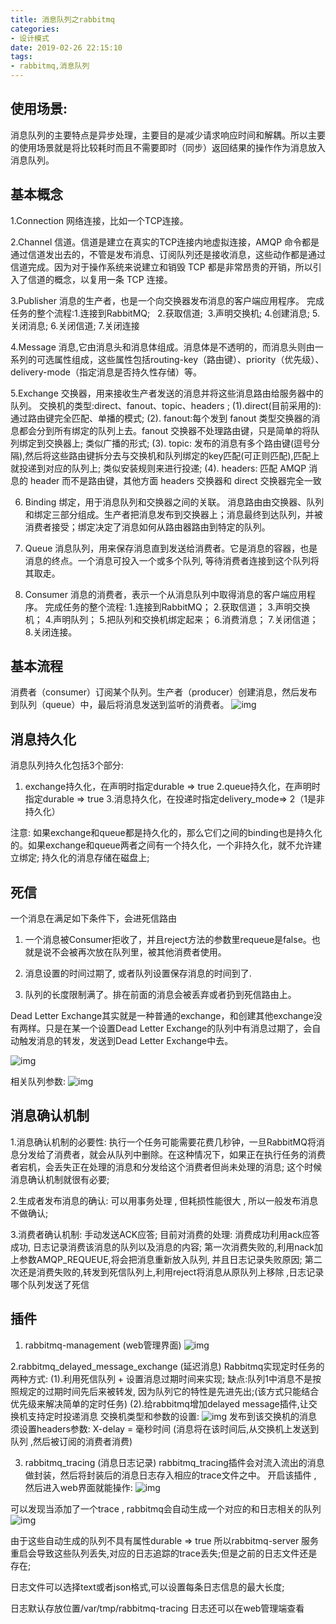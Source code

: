 ```yaml
---
title: 消息队列之rabbitmq
categories:
- 设计模式
date: 2019-02-26 22:15:10
tags:
- rabbitmq,消息队列
---
```


## 使用场景:
消息队列的主要特点是异步处理，主要目的是减少请求响应时间和解耦。所以主要的使用场景就是将比较耗时而且不需要即时（同步）返回结果的操作作为消息放入消息队列。

## 基本概念
1.Connection
网络连接，比如一个TCP连接。

2.Channel
信道。信道是建立在真实的TCP连接内地虚拟连接，AMQP 命令都是通过信道发出去的，不管是发布消息、订阅队列还是接收消息，这些动作都是通过信道完成。因为对于操作系统来说建立和销毁 TCP 都是非常昂贵的开销，所以引入了信道的概念，以复用一条 TCP 连接。

3.Publisher
消息的生产者，也是一个向交换器发布消息的客户端应用程序。
完成任务的整个流程:1.连接到RabbitMQ;   2.获取信道;  3.声明交换机; 4.创建消息; 5.关闭消息; 6.关闭信道; 7.关闭连接

4.Message
消息,它由消息头和消息体组成。消息体是不透明的，而消息头则由一系列的可选属性组成，这些属性包括routing-key（路由键）、priority（优先级）、delivery-mode（指定消息是否持久性存储）等。

5.Exchange
交换器，用来接收生产者发送的消息并将这些消息路由给服务器中的队列。
交换机的类型:direct、fanout、topic、headers ;
(1).direct(目前采用的): 通过路由键完全匹配、单播的模式;
(2). fanout:每个发到 fanout 类型交换器的消息都会分到所有绑定的队列上去。fanout 交换器不处理路由键，只是简单的将队列绑定到交换器上; 类似广播的形式;
(3). topic: 发布的消息有多个路由键(逗号分隔),然后将这些路由键拆分去与交换机和队列绑定的key匹配(可正则匹配),匹配上就投递到对应的队列上; 类似安装规则来进行投递;
(4). headers: 匹配 AMQP 消息的 header 而不是路由键，其他方面 headers 交换器和 direct 交换器完全一致


6. Binding
绑定，用于消息队列和交换器之间的关联。
消息路由由交换器、队列和绑定三部分组成。生产者把消息发布到交换器上；消息最终到达队列，并被消费者接受；绑定决定了消息如何从路由器路由到特定的队列。

7. Queue
消息队列，用来保存消息直到发送给消费者。它是消息的容器，也是消息的终点。一个消息可投入一个或多个队列, 等待消费者连接到这个队列将其取走。

8. Consumer
消息的消费者，表示一个从消息队列中取得消息的客户端应用程序。
完成任务的整个流程: 1.连接到RabbitMQ； 2.获取信道； 3.声明交换机； 4.声明队列； 5.把队列和交换机绑定起来； 6.消费消息； 7.关闭信道；8.关闭连接。

## 基本流程
消费者（consumer）订阅某个队列。生产者（producer）创建消息，然后发布到队列（queue）中，最后将消息发送到监听的消费者。
![img](rabbitmq_technological_process.png)

## 消息持久化
消息队列持久化包括3个部分:
1. exchange持久化，在声明时指定durable => true
2.queue持久化，在声明时指定durable => true
3.消息持久化，在投递时指定delivery_mode=> 2（1是非持久化）

注意:
如果exchange和queue都是持久化的，那么它们之间的binding也是持久化的。如果exchange和queue两者之间有一个持久化，一个非持久化，就不允许建立绑定;
持久化的消息存储在磁盘上;


## 死信
一个消息在满足如下条件下，会进死信路由

1. 一个消息被Consumer拒收了，并且reject方法的参数里requeue是false。也就是说不会被再次放在队列里，被其他消费者使用。

2. 消息设置的时间过期了, 或者队列设置保存消息的时间到了.

3. 队列的长度限制满了。排在前面的消息会被丢弃或者扔到死信路由上。

Dead Letter Exchange其实就是一种普通的exchange，和创建其他exchange没有两样。只是在某一个设置Dead Letter Exchange的队列中有消息过期了，会自动触发消息的转发，发送到Dead Letter Exchange中去。

![img](rabbitmq_dead_letter.png)

相关队列参数:
![img](rabbit_dead_letter_params.png)


## 消息确认机制
1.消息确认机制的必要性:
执行一个任务可能需要花费几秒钟，一旦RabbitMQ将消息分发给了消费者，就会从队列中删除。在这种情况下，如果正在执行任务的消费者宕机，会丢失正在处理的消息和分发给这个消费者但尚未处理的消息;
这个时候消息确认机制就很有必要;

2.生成者发布消息的确认:
可以用事务处理 , 但耗损性能很大 , 所以一般发布消息不做确认;

3.消费者确认机制:
手动发送ACK应答;
目前对消费的处理:
消费成功利用ack应答成功, 日志记录消费该消息的队列以及消息的内容;
第一次消费失败的,利用nack加上参数AMQP_REQUEUE,将会把消息重新放入队列, 并且日志记录失败原因;
第二次还是消费失败的,转发到死信队列上,利用reject将消息从原队列上移除 ,日志记录哪个队列发送了死信


## 插件
1. rabbitmq-management   (web管理界面) 
![img](rabbitmq_web.png)

2.rabbitmq_delayed_message_exchange   (延迟消息)
Rabbitmq实现定时任务的两种方式:
(1).利用死信队列 + 设置消息过期时间来实现;
缺点:队列1中消息不是按照规定的过期时间先后来被转发, 因为队列它的特性是先进先出;(该方式只能结合优先级来解决简单的定时任务)
(2).给rabbitmq增加delayed message插件,让交换机支持定时投递消息
交换机类型和参数的设置:
![img](rabbitmq_delayed_message.png)
发布到该交换机的消息须设置headers参数:
X-delay = 毫秒时间 (消息将在该时间后,从交换机上发送到队列 ,然后被订阅的消费者消费)

3. rabbitmq_tracing   (消息日志记录)
rabbitmq_tracing插件会对流入流出的消息做封装，然后将封装后的消息日志存入相应的trace文件之中。
开启该插件 , 然后进入web界面就能操作: 
![img](rabbitmq_tracing.png)

可以发现当添加了一个trace , rabbitmq会自动生成一个对应的和日志相关的队列
![img](rabbitmq_tracing2.png)

由于这些自动生成的队列不具有属性durable => true
所以rabbitmq-server 服务重启会导致这些队列丢失,对应的日志追踪的trace丢失;但是之前的日志文件还是存在;

日志文件可以选择text或者json格式,可以设置每条日志信息的最大长度;

日志默认存放位置/var/tmp/rabbitmq-tracing
日志还可以在web管理端查看
